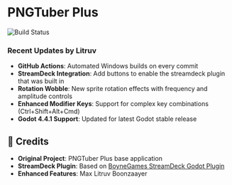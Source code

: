 # PNGTuber Plus

![Build Status](https://github.com/litruv/PNGTuber-Plus/workflows/Build%20Windows/badge.svg)

### Recent Updates by Litruv 
- **GitHub Actions**: Automated Windows builds on every commit
- **StreamDeck Integration**: Add buttons to enable the streamdeck plugin that was built in
- **Rotation Wobble**: New sprite rotation effects with frequency and amplitude controls
- **Enhanced Modifier Keys**: Support for complex key combinations (Ctrl+Shift+Alt+Cmd)
- **Godot 4.4.1 Support**: Updated for latest Godot stable release

## 🙏 Credits

- **Original Project**: PNGTuber Plus base application
- **StreamDeck Plugin**: Based on [BoyneGames StreamDeck Godot Plugin](https://github.com/BoyneGames/streamdeck-godot-plugin)
- **Enhanced Features**: Max Litruv Boonzaayer
